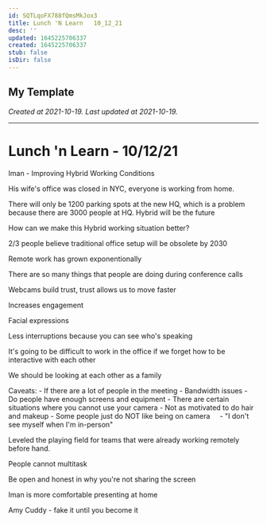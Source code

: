 ```yaml
---
id: SQTLqoFX788fQmsMkJox3
title: Lunch 'N Learn   10_12_21
desc: ''
updated: 1645225706337
created: 1645225706337
stub: false
isDir: false
---
```

My Template
---

_Created at 2021-10-19._
_Last updated at 2021-10-19._




---

# Lunch 'n Learn - 10/12/21


Iman - Improving Hybrid Working Conditions

His wife's office was closed in NYC, everyone is working from home.

There will only be 1200 parking spots at the new HQ, which is a problem because there are 3000 people at HQ.
Hybrid will be the future

How can we make this Hybrid working situation better?

2/3 people believe traditional office setup will be obsolete by 2030

Remote work has grown exponentionally

There are so many things that people are doing during conference calls

Webcams build trust, trust allows us to move faster

Increases engagement

Facial expressions

Less interruptions because you can see who's speaking

It's going to be difficult to work in the office if we forget how to be interactive with each other

We should be looking at each other as a family

Caveats:
\- If there are a lot of people in the meeting
\- Bandwidth issues
\- Do people have enough screens and equipment
\- There are certain situations where you cannot use your camera
\- Not as motivated to do hair and makeup
\- Some people just do NOT like being on camera
    - "I don't see myself when I'm in-person"

Leveled the playing field for teams that were already working remotely before hand.

People cannot multitask

Be open and honest in why you're not sharing the screen

Iman is more comfortable presenting at home

Amy Cuddy - fake it until you become it


